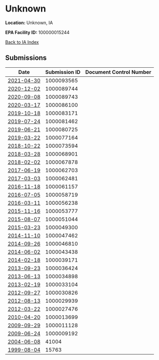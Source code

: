 # Unknown

**Location:** Unknown, IA

**EPA Facility ID:** 100000015244

[Back to IA Index](../../index.md)

## Submissions

| Date | Submission ID | Document Control Number |
|------|--------------|-------------------------|
| [2021-04-30](submissions/1000093565.md) | 1000093565 |  |
| [2020-12-02](submissions/1000089744.md) | 1000089744 |  |
| [2020-09-08](submissions/1000089743.md) | 1000089743 |  |
| [2020-03-17](submissions/1000086100.md) | 1000086100 |  |
| [2019-10-18](submissions/1000083171.md) | 1000083171 |  |
| [2019-07-24](submissions/1000081462.md) | 1000081462 |  |
| [2019-06-21](submissions/1000080725.md) | 1000080725 |  |
| [2019-03-22](submissions/1000077164.md) | 1000077164 |  |
| [2018-10-22](submissions/1000073594.md) | 1000073594 |  |
| [2018-03-28](submissions/1000068901.md) | 1000068901 |  |
| [2018-02-02](submissions/1000067878.md) | 1000067878 |  |
| [2017-06-19](submissions/1000062703.md) | 1000062703 |  |
| [2017-03-03](submissions/1000062481.md) | 1000062481 |  |
| [2016-11-18](submissions/1000061157.md) | 1000061157 |  |
| [2016-07-05](submissions/1000058719.md) | 1000058719 |  |
| [2016-03-11](submissions/1000056238.md) | 1000056238 |  |
| [2015-11-16](submissions/1000053777.md) | 1000053777 |  |
| [2015-08-07](submissions/1000051044.md) | 1000051044 |  |
| [2015-03-23](submissions/1000049300.md) | 1000049300 |  |
| [2014-11-10](submissions/1000047462.md) | 1000047462 |  |
| [2014-09-26](submissions/1000046810.md) | 1000046810 |  |
| [2014-06-02](submissions/1000043438.md) | 1000043438 |  |
| [2014-02-18](submissions/1000039171.md) | 1000039171 |  |
| [2013-09-23](submissions/1000036424.md) | 1000036424 |  |
| [2013-06-13](submissions/1000034898.md) | 1000034898 |  |
| [2013-02-19](submissions/1000033104.md) | 1000033104 |  |
| [2012-09-27](submissions/1000030826.md) | 1000030826 |  |
| [2012-08-13](submissions/1000029939.md) | 1000029939 |  |
| [2012-03-22](submissions/1000027476.md) | 1000027476 |  |
| [2010-04-20](submissions/1000013699.md) | 1000013699 |  |
| [2009-09-29](submissions/1000011128.md) | 1000011128 |  |
| [2009-06-24](submissions/1000009192.md) | 1000009192 |  |
| [2004-06-08](submissions/41004.md) | 41004 |  |
| [1999-08-04](submissions/15763.md) | 15763 |  |
